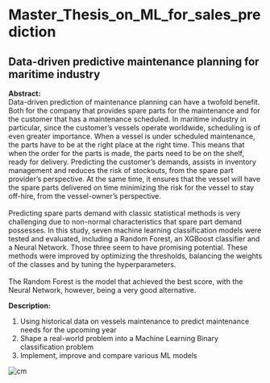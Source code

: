 # Master_Thesis_on_ML_for_sales_prediction

## Data-driven predictive maintenance planning for maritime industry <br>


**Abstract:**<br>
Data-driven prediction of maintenance planning can have a twofold benefit. Both for the
company that provides spare parts for the maintenance and for the customer that has a
maintenance scheduled. In maritime industry in particular, since the customer’s vessels
operate worldwide, scheduling is of even greater importance. When a vessel is under
scheduled maintenance, the parts have to be at the right place at the right time. This
means that when the order for the parts is made, the parts need to be on the shelf, ready
for delivery. Predicting the customer’s demands, assists in inventory management and
reduces the risk of stockouts, from the spare part provider’s perspective. At the same
time, it ensures that the vessel will have the spare parts delivered on time minimizing the
risk for the vessel to stay off-hire, from the vessel-owner’s perspective.<br> <br>
Predicting spare parts demand with classic statistical methods is very challenging due
to non-normal characteristics that spare part demand possesses. In this study, seven
machine learning classification models were tested and evaluated, including a Random
Forest, an XGBoost classifier and a Neural Network. Those three seem to have promising
potential. These methods were improved by optimizing the thresholds, balancing the
weights of the classes and by tuning the hyperparameters.<br> <br>
The Random Forest is the model that achieved the best score, with the Neural Network,
however, being a very good alternative.


**Description:** <br>
1. Using historical data on vessels maintenance to predict maintenance needs for the upcoming year <br>
2. Shape a real-world problem into a Machine Learning Binary classification problem <br>
3. Implement, improve and compare various ML models

![cm](C:\Users\dagla\Documents\GitHub\Thesis_on_ML_for_sales_prediction\03._Images\visuals\Confusion.png)
